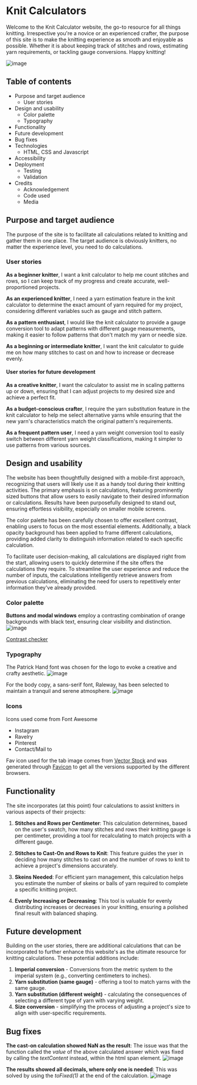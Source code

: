 # Knit Calculators
Welcome to the Knit Calculator website, the go-to resource for all things knitting. Irrespective you're a novice or an experienced crafter, the purpose of this site is to make the knitting experience as smooth and enjoyable as possible. Whether it is about keeping track of stitches and rows, estimating yarn requirements, or tackling gauge conversions. Happy knitting!

![image](https://github.com/CharlottaG/knit-calculators/assets/138576943/ef42373e-3c8a-409e-90b2-5dbea313cf71)

## Table of contents

-   Purpose and target audience
    -  User stories
-   Design and usability
    -  Color palette
    -  Typography
-   Functionality
-   Future development
-   Bug fixes
-   Technologies
    -   HTML, CSS and Javascript
-   Accessibility
-   Deployment
    -   Testing
    -   Validation
-   Credits
    -   Acknowledgement
    -   Code used
    -   Media
 
## Purpose and target audience
The purpose of the site is to facilitate all calculations related to knitting and gather them in one place.
The target audience is obviously knitters, no matter the experience level, you need to do calculations.

### User stories
**As a beginner knitter**, I want a knit calculator to help me count stitches and rows, so I can keep track of my progress and create accurate, well-proportioned projects.
    
**As an experienced knitter**, I need a yarn estimation feature in the knit calculator to determine the exact amount of yarn required for my project, considering different variables such as gauge and stitch pattern.
    
**As a pattern enthusiast**, I would like the knit calculator to provide a gauge conversion tool to adapt patterns with different gauge measurements, making it easier to follow patterns that don't match my yarn or needle size.

 **As a beginning or intermediate knitter**, I want the knit calculator to guide me on how many stitches to cast on and how to increase or decrease evenly.
 
#### User stories for future development
  **As a creative knitter**, I want the calculator to assist me in scaling patterns up or down, ensuring that I can adjust projects to my desired size and achieve a perfect fit.
    
  **As a budget-conscious crafter**, I require the yarn substitution feature in the knit calculator to help me select alternative yarns while ensuring that the new yarn's characteristics match the original pattern's requirements.
    
  **As a frequent pattern user**, I need a yarn weight conversion tool to easily switch between different yarn weight classifications, making it simpler to use patterns from various sources.


  ## Design and usability
The website has been thoughtfully designed with a mobile-first approach, recognizing that users will likely use it as a handy tool during their knitting activities. The primary emphasis is on calculations, featuring prominently sized buttons that allow users to easily navigate to their desired information or calculations. Results have been purposefully designed to stand out, ensuring effortless visibility, especially on smaller mobile screens.

The color palette has been carefully chosen to offer excellent contrast, enabling users to focus on the most essential elements. Additionally, a black opacity background has been applied to frame different calculations, providing added clarity to distinguish information related to each specific calculation.

To facilitate user decision-making, all calculations are displayed right from the start, allowing users to quickly determine if the site offers the calculations they require. To streamline the user experience and reduce the number of inputs, the calculations intelligently retrieve answers from previous calculations, eliminating the need for users to repetitively enter information they've already provided.

### Color palette

**Buttons and modal windows**  employ a contrasting combination of orange backgrounds with black text, ensuring clear visibility and distinction.
![image](https://github.com/CharlottaG/knit-calculators/assets/138576943/a254c9ab-b84d-4a53-a135-2cd86d85acb7)

[Contrast checker](https://webaim.org/resources/contrastchecker/?fcolor=000000&bcolor=FFA500)

### Typography
The Patrick Hand font was chosen for the logo to evoke a creative and crafty aesthetic.
![image](https://github.com/CharlottaG/knit-calculators/assets/138576943/c99ef29a-fd8d-429c-90ae-e1c522d48314)

For the body copy, a sans-serif font, Raleway, has been selected to maintain a tranquil and serene atmosphere.
![image](https://github.com/CharlottaG/knit-calculators/assets/138576943/d63b796a-1908-463e-ac45-10d1be98c64a)

### Icons

Icons used come from Font Awesome

- Instagram
- Ravelry
- Pinterest
- Contact/Mail to

Fav icon used for the tab image comes from [Vector Stock](https://www.vectorstock.com/royalty-free-vector/yarn-ball-icon-vector-17150800) and was generated through [Favicon](https://favicon.io/) to get all the versions supported by the different browsers.

## Functionality

The site incorporates (at this point) four calculations to assist knitters in various aspects of their projects:

1.  **Stitches and Rows per Centimeter**: This calculation determines, based on the user's swatch, how many stitches and rows their knitting gauge is per centimeter, providing a tool for recalculating to match projects with a different gauge.
    
2.  **Stitches to Cast-On and Rows to Knit**: This feature guides the yser in deciding how many stitches to cast on and the number of rows to knit to achieve a project's dimensions accurately.
    
3.  **Skeins Needed**: For efficient yarn management, this calculation helps you estimate the number of skeins or balls of yarn required to complete a specific knitting project.
    
4.  **Evenly Increasing or Decreasing**: This tool is valuable for evenly distributing increases or decreases in your knitting, ensuring a polished final result with balanced shaping.

## Future development
Building on the user stories, there are additional calculations that can be incorporated to further enhance this website's as the ultimate resource for knitting calculations. These potential additions include:

1.  **Imperial conversion** - Conversions from the metric system to the imperial system (e.g., converting centimeters to inches).
2.  **Yarn substitution (same gauge)** - offering a tool to match yarns with the same gauge.
3.  **Yarn substitution (different weight)** - calculating the consequences of selecting a different type of yarn with varying weight.
4.  **Size conversion** - simplifying the process of adjusting a project's size to align with user-specific requirements.

## Bug fixes
**The cast-on calculation showed NaN as the result**: The issue was that the function called the *value* of the above calculated answer which was fixed by calling the *textContent* instead, within the html span element.
![image](https://github.com/CharlottaG/knit-calculators/assets/138576943/d82cfb74-0276-4013-b1eb-482bccbd022d)

**The results showed all decimals, where only one is needed**: This was solved by using the *toFixed(1)* at the end of the calculation.
![image](https://github.com/CharlottaG/knit-calculators/assets/138576943/c5556111-a7ed-4376-a3be-b9e0de752821)






